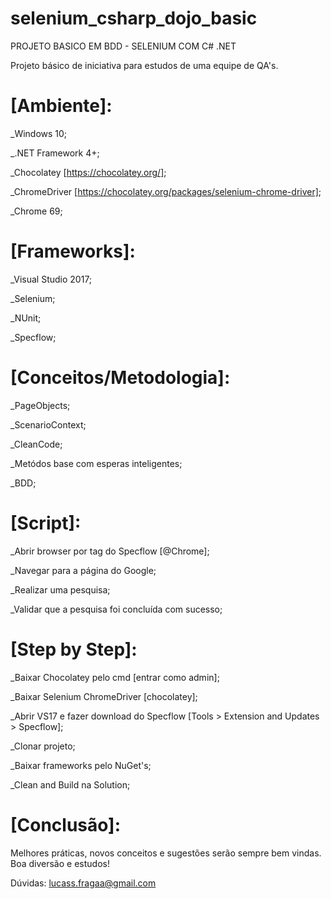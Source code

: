 # selenium_csharp_dojo_basic
PROJETO BASICO EM BDD - SELENIUM COM C# .NET

Projeto básico de iniciativa para estudos de uma equipe de QA's.

# [Ambiente]:
_Windows 10;

_.NET Framework 4+;

_Chocolatey [https://chocolatey.org/];

_ChromeDriver [https://chocolatey.org/packages/selenium-chrome-driver];

_Chrome 69;

# [Frameworks]:
_Visual Studio 2017;

_Selenium;

_NUnit;

_Specflow;

# [Conceitos/Metodologia]:
_PageObjects;

_ScenarioContext;

_CleanCode;

_Metódos base com esperas inteligentes;

_BDD;

# [Script]:
_Abrir browser por tag do Specflow [@Chrome];

_Navegar para a página do Google;

_Realizar uma pesquisa;

_Validar que a pesquisa foi concluída com sucesso;

# [Step by Step]:
_Baixar Chocolatey pelo cmd [entrar como admin];

_Baixar Selenium ChromeDriver [chocolatey];

_Abrir VS17 e fazer download do Specflow [Tools > Extension and Updates > Specflow];

_Clonar projeto;

_Baixar frameworks pelo NuGet's;

_Clean and Build na Solution;

# [Conclusão]:
Melhores práticas, novos conceitos e sugestões serão sempre bem vindas. Boa diversão e estudos!

Dúvidas: lucass.fragaa@gmail.com
